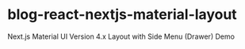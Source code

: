 # blog-react-nextjs-material-layout
Next.js Material UI Version 4.x  Layout with Side Menu (Drawer) Demo
